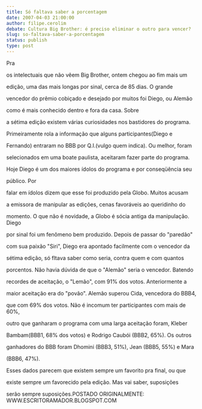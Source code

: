 ```yaml
---
title: Só faltava saber a porcentagem
date: 2007-04-03 21:00:00
author: filipe.cerolim
debate: Cultura Big Brother: é preciso eliminar o outro para vencer?
slug: so-faltava-saber-a-porcentagem
status: publish 
type: post
---
```


Pra  

os intelectuais que não vêem Big Brother, ontem chegou ao fim mais um  

edição, uma das mais longas por sinal, cerca de 85 dias. O grande  

vencedor do prêmio cobiçado e desejado por muitos foi Diego, ou Alemão  

como é mais conhecido dentro e fora da casa. Sobre  

a sétima edição existem várias curiosidades nos bastidores do programa.  

Primeiramente rola a informação que alguns participantes(Diego e  

Fernando) entraram no BBB por Q.I.(vulgo quem indica). Ou melhor, foram  

selecionados em uma boate paulista, aceitaram fazer parte do programa.  

Hoje Diego é um dos maiores ídolos do programa e por conseqüência seu  

público. Por  

falar em ídolos dizem que esse foi produzido pela Globo. Muitos acusam  

a emissora de manipular as edições, cenas favoráveis ao queridinho do  

momento. O que não é novidade, a Globo é sócia antiga da manipulação. Diego  

por sinal foi um fenômeno bem produzido. Depois de passar do "paredão"  

com sua paixão "Siri", Diego era apontado facilmente com o vencedor da  

sétima edição, só fltava saber como seria, contra quem e com quantos  

porcentos. Não havia dúvida de que o "Alemão" seria o vencedor. Batendo  

recordes de aceitação, o "Lemão", com 91% dos votos. Anteriormente a  

maior aceitação era do "povão". Alemão superou Cida, vencedora do BBB4,  

que com 69% dos votos. Não é incomum ter participantes com mais de 60%,  

outro que ganharam o programa com uma larga aceitação foram, Kleber  

Bambam(BBB1, 68% dos votos) e Rodrigo Caubói (BBB2, 65%). Os outros  

ganhadores do BBB foram Dhomini (BBB3, 51%), Jean (BBB5, 55%) e Mara  

(BBB6, 47%).   

Esses dados parecem que existem sempre um favorito pra final, ou que  

existe sempre um favorecido pela edição. Mas vai saber, suposições  

serão sempre suposições.POSTADO ORIGINALMENTE: WWW.ESCRITORAMADOR.BLOGSPOT.COM
